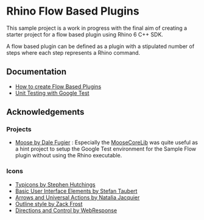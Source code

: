 # Rhino Flow Based Plugins

This sample project is a work in progress with the final aim of creating a starter project for a flow based plugin using Rhino 6 C++ SDK.

A flow based plugin can be defined as a plugin with a stipulated number of steps where each step represents a Rhino command.

## Documentation

- [How to create Flow Based Plugins](docs/FlowBasedPlugin.md)
- [Unit Testing with Google Test](docs/UnitTestSampleFlow.md)

## Acknowledgements

### Projects

- [Moose by Dale Fugier](https://github.com/dalefugier/Moose/) : Especially the [MooseCoreLib](https://github.com/dalefugier/Moose/tree/6/MooseCoreLib) was quite useful as a hint project to setup the Google Test environment for the Sample Flow plugin without using the Rhino executable.

### Icons

- [Typicons by Stephen Hutchings](https://www.iconfinder.com/icons/216209/children_flow_icon)
- [Basic User Interface Elements by Stefan Taubert](https://www.iconfinder.com/icons/2931171/down_download_import_save_storage_icon)
- [Arrows and Universal Actions by Natalia Jacquier](https://www.iconfinder.com/icons/1303887/arrow_arrows_circle_direction_forward_next_right_icon)
- [Outline style by Zack Frost](https://www.iconfinder.com/icons/1894657/controller_play_preview_start_icon)
- [Directions and Control by WebResponse](https://www.iconfinder.com/icons/375741/control_direction_stop_icon)